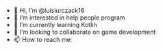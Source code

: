 - 👋 Hi, I’m @luisiurczack16
- 👀 I’m interested in help people program
- 🌱 I’m currently learning Kotlin
- 💞️ I'm looking to collaborate on game development
- 📫 How to reach me:
    

   

   

<!---
luisiurczack16/luisiurczack16 is a ✨ special ✨ repository because its `README.md` (this file) appears on your GitHub profile.
You can click the Preview link to take a look at your changes.
--->
